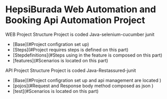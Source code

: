 # HepsiBurada Web Automation and Booking Api Automation Project

WEB Project Structure
Project is coded Java-selenium-cucumber junit

- [Base](#Project configration set up)
- [Steps](#Project requires steps is defined on this part)
- [Stepdefinitions](#Steps using in the feature is composed on this part)
- [features](#Scenarios is located on this part)

API Project Structure
Project is coded Java-Restassured-junit

- [Base](#Project configration set up and api management are located )
- [pojos](#Request and Response body method composed as json )
- [test](#Scenarios is located on this part)

